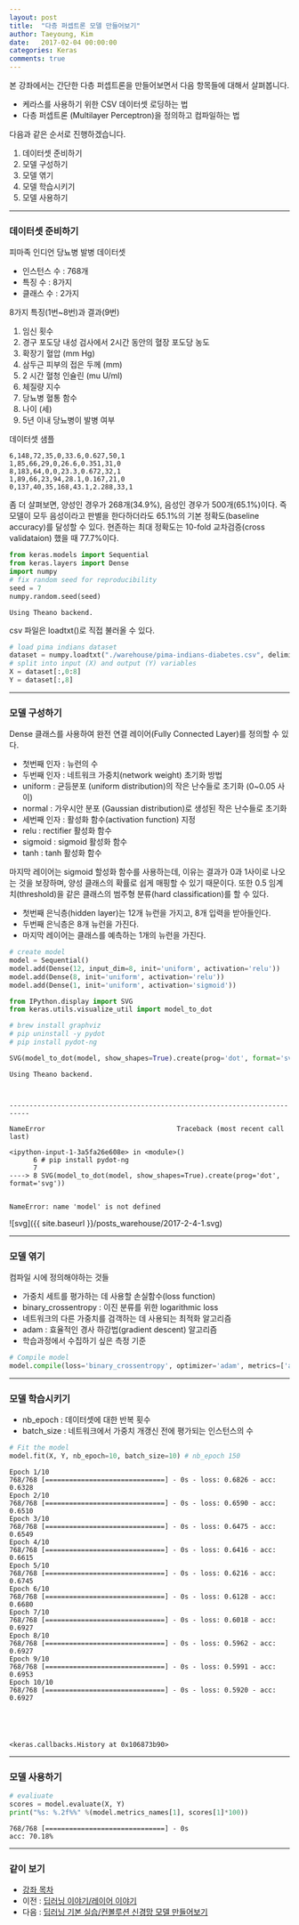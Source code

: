 ```yaml
---
layout: post
title:  "다층 퍼셉트론 모델 만들어보기"
author: Taeyoung, Kim
date:   2017-02-04 00:00:00
categories: Keras
comments: true
---
```

본 강좌에서는 간단한 다층 퍼셉트론을 만들어보면서 다음 항목들에 대해서 살펴봅니다.

* 케라스를 사용하기 위한 CSV 데이터셋 로딩하는 법
* 다층 퍼셉트론 (Multilayer Perceptron)을 정의하고 컴파일하는 법

다음과 같은 순서로 진행하겠습니다.

1. 데이터셋 준비하기
1. 모델 구성하기
1. 모델 엮기
1. 모델 학습시키기
1. 모델 사용하기

---

### 데이터셋 준비하기

피마족 인디언 당뇨병 발병 데이터셋

- 인스턴스 수 : 768개
- 특징 수 : 8가지
- 클래스 수 : 2가지

8가지 특징(1번~8번)과 결과(9번)

1. 임신 횟수
2. 경구 포도당 내성 검사에서 2시간 동안의 혈장 포도당 농도
3. 확장기 혈압 (mm Hg)
4. 삼두근 피부의 접은 두께 (mm)
5. 2 시간 혈청 인슐린 (mu U/ml)
6. 체질량 지수
7. 당뇨병 혈통 함수
8. 나이 (세)
9. 5년 이내 당뇨병이 발병 여부

데이터셋 샘플

    6,148,72,35,0,33.6,0.627,50,1
    1,85,66,29,0,26.6,0.351,31,0
    8,183,64,0,0,23.3,0.672,32,1
    1,89,66,23,94,28.1,0.167,21,0
    0,137,40,35,168,43.1,2.288,33,1
    
좀 더 살펴보면, 양성인 경우가 268개(34.9%), 음성인 경우가 500개(65.1%)이다. 즉 모델이 모두 음성이라고 판별을 한다하더라도 65.1%의 기본 정확도(baseline accuracy)를 달성할 수 있다. 현존하는 최대 정확도는 10-fold 교차검증(cross validataion) 했을 때 77.7%이다.


```python
from keras.models import Sequential
from keras.layers import Dense
import numpy
# fix random seed for reproducibility
seed = 7
numpy.random.seed(seed)
```

    Using Theano backend.


csv 파일은 loadtxt()로 직접 불러올 수 있다.


```python
# load pima indians dataset
dataset = numpy.loadtxt("./warehouse/pima-indians-diabetes.csv", delimiter=",")
# split into input (X) and output (Y) variables
X = dataset[:,0:8]
Y = dataset[:,8]
```

---

### 모델 구성하기

Dense 클래스를 사용하여 완전 연결 레이어(Fully Connected Layer)를 정의할 수 있다.

- 첫번째 인자 : 뉴런의 수
- 두번째 인자 : 네트워크 가중치(network weight) 초기화 방법
 - uniform : 균등분포 (uniform distribution)의 작은 난수들로 초기화 (0~0.05 사이)
 - normal : 가우시안 분포 (Gaussian distribution)로 생성된 작은 난수들로 초기화 
- 세번째 인자 : 활성화 함수(activation function) 지정
 - relu : rectifier 활성화 함수
 - sigmoid : sigmoid 활성화 함수
 - tanh : tanh 활성화 함수
 
마지막 레이어는 sigmoid 할성화 함수를 사용하는데, 이유는 결과가 0과 1사이로 나오는 것을 보장하며, 양성 클래스의 확률로 쉽게 매핑할 수 있기 때문이다. 또한 0.5 임계치(threshold)을 같은 클래스의 범주형 분류(hard classification)를 할 수 있다.

- 첫번째 은닉층(hidden layer)는 12개 뉴런을 가지고, 8개 입력을 받아들인다.
- 두번째 은닉층은 8개 뉴런을 가진다.
- 마지막 레이어는 클래스를 예측하는 1개의 뉴런을 가진다.


```python
# create model
model = Sequential()
model.add(Dense(12, input_dim=8, init='uniform', activation='relu'))
model.add(Dense(8, init='uniform', activation='relu'))
model.add(Dense(1, init='uniform', activation='sigmoid'))
```


```python
from IPython.display import SVG
from keras.utils.visualize_util import model_to_dot

# brew install graphviz
# pip uninstall -y pydot
# pip install pydot-ng

SVG(model_to_dot(model, show_shapes=True).create(prog='dot', format='svg'))
```

    Using Theano backend.



    ---------------------------------------------------------------------------

    NameError                                 Traceback (most recent call last)

    <ipython-input-1-3a5fa26e608e> in <module>()
          6 # pip install pydot-ng
          7 
    ----> 8 SVG(model_to_dot(model, show_shapes=True).create(prog='dot', format='svg'))
    

    NameError: name 'model' is not defined


![svg]({{ site.baseurl }}/posts_warehouse/2017-2-4-1.svg)

---

### 모델 엮기

컴파일 시에 정의해야하는 것들
- 가중치 세트를 평가하는 데 사용할 손실함수(loss function)
 - binary_crossentropy : 이진 분류를 위한 logarithmic loss
- 네트워크의 다른 가중치를 검객하는 데 사용되는 최적화 알고리즘
 - adam : 효율적인 경사 하강법(gradient descent) 알고리즘
- 학습과정에서 수집하기 싶은 측정 기준


```python
# Compile model
model.compile(loss='binary_crossentropy', optimizer='adam', metrics=['accuracy'])
```

---

### 모델 학습시키기

- nb_epoch : 데이터셋에 대한 반복 횟수
- batch_size : 네트워크에서 가중치 개갱신 전에 평가되는 인스턴스의 수


```python
# Fit the model
model.fit(X, Y, nb_epoch=10, batch_size=10) # nb_epoch 150
```

    Epoch 1/10
    768/768 [==============================] - 0s - loss: 0.6826 - acc: 0.6328     
    Epoch 2/10
    768/768 [==============================] - 0s - loss: 0.6590 - acc: 0.6510     
    Epoch 3/10
    768/768 [==============================] - 0s - loss: 0.6475 - acc: 0.6549     
    Epoch 4/10
    768/768 [==============================] - 0s - loss: 0.6416 - acc: 0.6615     
    Epoch 5/10
    768/768 [==============================] - 0s - loss: 0.6216 - acc: 0.6745     
    Epoch 6/10
    768/768 [==============================] - 0s - loss: 0.6128 - acc: 0.6680     
    Epoch 7/10
    768/768 [==============================] - 0s - loss: 0.6018 - acc: 0.6927     
    Epoch 8/10
    768/768 [==============================] - 0s - loss: 0.5962 - acc: 0.6927     
    Epoch 9/10
    768/768 [==============================] - 0s - loss: 0.5991 - acc: 0.6953     
    Epoch 10/10
    768/768 [==============================] - 0s - loss: 0.5920 - acc: 0.6927     





    <keras.callbacks.History at 0x106873b90>



---

### 모델 사용하기


```python
# evaliuate
scores = model.evaluate(X, Y)
print("%s: %.2f%%" %(model.metrics_names[1], scores[1]*100))
```

    768/768 [==============================] - 0s     
    acc: 70.18%


---

### 같이 보기

* [강좌 목차](https://tykimos.github.io/Keras/2017/01/27/Keras_Lecture_Plan/)
* 이전 : [딥러닝 이야기/레이어 이야기](https://tykimos.github.io/Keras/2017/01/27/Layer_Talk/)
* 다음 : [딥러닝 기본 실습/컨볼루션 신경망 모델 만들어보기](https://tykimos.github.io/Keras/2017/02/04/CNN_Getting_Started/)


```python

```

